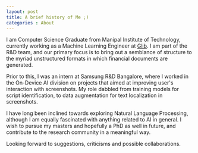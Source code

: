 ```yaml
---
layout: post
title: A brief history of Me ;)
categories : About
---
```


I am Computer Science Graduate from Manipal Institute of Technology, currently working as a Machine Learning Engineer at [Glib](https://glib.ai/). I am part of the R&D team, and our primary focus is to bring out a semblance of structure to the myriad unstructured formats in which financial documents are generated.

Prior to this, I was an intern at Samsung R&D Bangalore, where I worked in the On-Device AI division on projects that aimed at improving user's interaction with screenshots. My role dabbled from training models for script identification, to data augmentation for text localization in screenshots.

I have long been inclined towards exploring Natural Language Processing, although I am equally fascinated with anything related to AI in general. I wish to pursue my masters and hopefully a PhD as well in future, and contribute to the research community in a meaningful way. 

Looking forward to suggestions, criticisms and possible collaborations.
